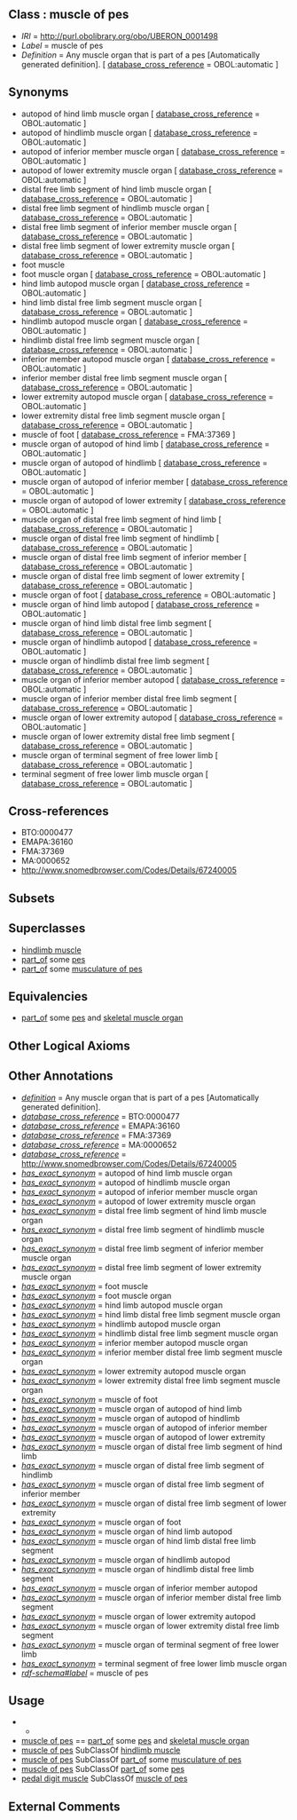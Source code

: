 
## Class : muscle of pes

 * *IRI* = http://purl.obolibrary.org/obo/UBERON_0001498
 * *Label* = muscle of pes
 * *Definition* = Any muscle organ that is part of a pes [Automatically generated definition]. [ [database_cross_reference](../../ef/oboInOwl#hasDbXref.md) = OBOL:automatic ]

## Synonyms

 * autopod of hind limb muscle organ [ [database_cross_reference](../../ef/oboInOwl#hasDbXref.md) = OBOL:automatic ]
 * autopod of hindlimb muscle organ [ [database_cross_reference](../../ef/oboInOwl#hasDbXref.md) = OBOL:automatic ]
 * autopod of inferior member muscle organ [ [database_cross_reference](../../ef/oboInOwl#hasDbXref.md) = OBOL:automatic ]
 * autopod of lower extremity muscle organ [ [database_cross_reference](../../ef/oboInOwl#hasDbXref.md) = OBOL:automatic ]
 * distal free limb segment of hind limb muscle organ [ [database_cross_reference](../../ef/oboInOwl#hasDbXref.md) = OBOL:automatic ]
 * distal free limb segment of hindlimb muscle organ [ [database_cross_reference](../../ef/oboInOwl#hasDbXref.md) = OBOL:automatic ]
 * distal free limb segment of inferior member muscle organ [ [database_cross_reference](../../ef/oboInOwl#hasDbXref.md) = OBOL:automatic ]
 * distal free limb segment of lower extremity muscle organ [ [database_cross_reference](../../ef/oboInOwl#hasDbXref.md) = OBOL:automatic ]
 * foot muscle
 * foot muscle organ [ [database_cross_reference](../../ef/oboInOwl#hasDbXref.md) = OBOL:automatic ]
 * hind limb autopod muscle organ [ [database_cross_reference](../../ef/oboInOwl#hasDbXref.md) = OBOL:automatic ]
 * hind limb distal free limb segment muscle organ [ [database_cross_reference](../../ef/oboInOwl#hasDbXref.md) = OBOL:automatic ]
 * hindlimb autopod muscle organ [ [database_cross_reference](../../ef/oboInOwl#hasDbXref.md) = OBOL:automatic ]
 * hindlimb distal free limb segment muscle organ [ [database_cross_reference](../../ef/oboInOwl#hasDbXref.md) = OBOL:automatic ]
 * inferior member autopod muscle organ [ [database_cross_reference](../../ef/oboInOwl#hasDbXref.md) = OBOL:automatic ]
 * inferior member distal free limb segment muscle organ [ [database_cross_reference](../../ef/oboInOwl#hasDbXref.md) = OBOL:automatic ]
 * lower extremity autopod muscle organ [ [database_cross_reference](../../ef/oboInOwl#hasDbXref.md) = OBOL:automatic ]
 * lower extremity distal free limb segment muscle organ [ [database_cross_reference](../../ef/oboInOwl#hasDbXref.md) = OBOL:automatic ]
 * muscle of foot [ [database_cross_reference](../../ef/oboInOwl#hasDbXref.md) = FMA:37369 ]
 * muscle organ of autopod of hind limb [ [database_cross_reference](../../ef/oboInOwl#hasDbXref.md) = OBOL:automatic ]
 * muscle organ of autopod of hindlimb [ [database_cross_reference](../../ef/oboInOwl#hasDbXref.md) = OBOL:automatic ]
 * muscle organ of autopod of inferior member [ [database_cross_reference](../../ef/oboInOwl#hasDbXref.md) = OBOL:automatic ]
 * muscle organ of autopod of lower extremity [ [database_cross_reference](../../ef/oboInOwl#hasDbXref.md) = OBOL:automatic ]
 * muscle organ of distal free limb segment of hind limb [ [database_cross_reference](../../ef/oboInOwl#hasDbXref.md) = OBOL:automatic ]
 * muscle organ of distal free limb segment of hindlimb [ [database_cross_reference](../../ef/oboInOwl#hasDbXref.md) = OBOL:automatic ]
 * muscle organ of distal free limb segment of inferior member [ [database_cross_reference](../../ef/oboInOwl#hasDbXref.md) = OBOL:automatic ]
 * muscle organ of distal free limb segment of lower extremity [ [database_cross_reference](../../ef/oboInOwl#hasDbXref.md) = OBOL:automatic ]
 * muscle organ of foot [ [database_cross_reference](../../ef/oboInOwl#hasDbXref.md) = OBOL:automatic ]
 * muscle organ of hind limb autopod [ [database_cross_reference](../../ef/oboInOwl#hasDbXref.md) = OBOL:automatic ]
 * muscle organ of hind limb distal free limb segment [ [database_cross_reference](../../ef/oboInOwl#hasDbXref.md) = OBOL:automatic ]
 * muscle organ of hindlimb autopod [ [database_cross_reference](../../ef/oboInOwl#hasDbXref.md) = OBOL:automatic ]
 * muscle organ of hindlimb distal free limb segment [ [database_cross_reference](../../ef/oboInOwl#hasDbXref.md) = OBOL:automatic ]
 * muscle organ of inferior member autopod [ [database_cross_reference](../../ef/oboInOwl#hasDbXref.md) = OBOL:automatic ]
 * muscle organ of inferior member distal free limb segment [ [database_cross_reference](../../ef/oboInOwl#hasDbXref.md) = OBOL:automatic ]
 * muscle organ of lower extremity autopod [ [database_cross_reference](../../ef/oboInOwl#hasDbXref.md) = OBOL:automatic ]
 * muscle organ of lower extremity distal free limb segment [ [database_cross_reference](../../ef/oboInOwl#hasDbXref.md) = OBOL:automatic ]
 * muscle organ of terminal segment of free lower limb [ [database_cross_reference](../../ef/oboInOwl#hasDbXref.md) = OBOL:automatic ]
 * terminal segment of free lower limb muscle organ [ [database_cross_reference](../../ef/oboInOwl#hasDbXref.md) = OBOL:automatic ]

## Cross-references

 * BTO:0000477
 * EMAPA:36160
 * FMA:37369
 * MA:0000652
 * http://www.snomedbrowser.com/Codes/Details/67240005

## Subsets


## Superclasses

 * [hindlimb muscle](../../UBERON/63/UBERON_0003663.md)
 * [part_of](../../BFO/50/BFO_0000050.md) some [pes](../../UBERON/87/UBERON_0002387.md)
 * [part_of](../../BFO/50/BFO_0000050.md) some [musculature of pes](../../UBERON/88/UBERON_0004488.md)

## Equivalencies

 * [part_of](../../BFO/50/BFO_0000050.md) some [pes](../../UBERON/87/UBERON_0002387.md) and [skeletal muscle organ](../../UBERON/92/UBERON_0014892.md)

## Other Logical Axioms


## Other Annotations

 * *[definition](../../IAO/15/IAO_0000115.md)* = Any muscle organ that is part of a pes [Automatically generated definition].
 * *[database_cross_reference](../../ef/oboInOwl#hasDbXref.md)* = BTO:0000477
 * *[database_cross_reference](../../ef/oboInOwl#hasDbXref.md)* = EMAPA:36160
 * *[database_cross_reference](../../ef/oboInOwl#hasDbXref.md)* = FMA:37369
 * *[database_cross_reference](../../ef/oboInOwl#hasDbXref.md)* = MA:0000652
 * *[database_cross_reference](../../ef/oboInOwl#hasDbXref.md)* = http://www.snomedbrowser.com/Codes/Details/67240005
 * *[has_exact_synonym](../../ym/oboInOwl#hasExactSynonym.md)* = autopod of hind limb muscle organ
 * *[has_exact_synonym](../../ym/oboInOwl#hasExactSynonym.md)* = autopod of hindlimb muscle organ
 * *[has_exact_synonym](../../ym/oboInOwl#hasExactSynonym.md)* = autopod of inferior member muscle organ
 * *[has_exact_synonym](../../ym/oboInOwl#hasExactSynonym.md)* = autopod of lower extremity muscle organ
 * *[has_exact_synonym](../../ym/oboInOwl#hasExactSynonym.md)* = distal free limb segment of hind limb muscle organ
 * *[has_exact_synonym](../../ym/oboInOwl#hasExactSynonym.md)* = distal free limb segment of hindlimb muscle organ
 * *[has_exact_synonym](../../ym/oboInOwl#hasExactSynonym.md)* = distal free limb segment of inferior member muscle organ
 * *[has_exact_synonym](../../ym/oboInOwl#hasExactSynonym.md)* = distal free limb segment of lower extremity muscle organ
 * *[has_exact_synonym](../../ym/oboInOwl#hasExactSynonym.md)* = foot muscle
 * *[has_exact_synonym](../../ym/oboInOwl#hasExactSynonym.md)* = foot muscle organ
 * *[has_exact_synonym](../../ym/oboInOwl#hasExactSynonym.md)* = hind limb autopod muscle organ
 * *[has_exact_synonym](../../ym/oboInOwl#hasExactSynonym.md)* = hind limb distal free limb segment muscle organ
 * *[has_exact_synonym](../../ym/oboInOwl#hasExactSynonym.md)* = hindlimb autopod muscle organ
 * *[has_exact_synonym](../../ym/oboInOwl#hasExactSynonym.md)* = hindlimb distal free limb segment muscle organ
 * *[has_exact_synonym](../../ym/oboInOwl#hasExactSynonym.md)* = inferior member autopod muscle organ
 * *[has_exact_synonym](../../ym/oboInOwl#hasExactSynonym.md)* = inferior member distal free limb segment muscle organ
 * *[has_exact_synonym](../../ym/oboInOwl#hasExactSynonym.md)* = lower extremity autopod muscle organ
 * *[has_exact_synonym](../../ym/oboInOwl#hasExactSynonym.md)* = lower extremity distal free limb segment muscle organ
 * *[has_exact_synonym](../../ym/oboInOwl#hasExactSynonym.md)* = muscle of foot
 * *[has_exact_synonym](../../ym/oboInOwl#hasExactSynonym.md)* = muscle organ of autopod of hind limb
 * *[has_exact_synonym](../../ym/oboInOwl#hasExactSynonym.md)* = muscle organ of autopod of hindlimb
 * *[has_exact_synonym](../../ym/oboInOwl#hasExactSynonym.md)* = muscle organ of autopod of inferior member
 * *[has_exact_synonym](../../ym/oboInOwl#hasExactSynonym.md)* = muscle organ of autopod of lower extremity
 * *[has_exact_synonym](../../ym/oboInOwl#hasExactSynonym.md)* = muscle organ of distal free limb segment of hind limb
 * *[has_exact_synonym](../../ym/oboInOwl#hasExactSynonym.md)* = muscle organ of distal free limb segment of hindlimb
 * *[has_exact_synonym](../../ym/oboInOwl#hasExactSynonym.md)* = muscle organ of distal free limb segment of inferior member
 * *[has_exact_synonym](../../ym/oboInOwl#hasExactSynonym.md)* = muscle organ of distal free limb segment of lower extremity
 * *[has_exact_synonym](../../ym/oboInOwl#hasExactSynonym.md)* = muscle organ of foot
 * *[has_exact_synonym](../../ym/oboInOwl#hasExactSynonym.md)* = muscle organ of hind limb autopod
 * *[has_exact_synonym](../../ym/oboInOwl#hasExactSynonym.md)* = muscle organ of hind limb distal free limb segment
 * *[has_exact_synonym](../../ym/oboInOwl#hasExactSynonym.md)* = muscle organ of hindlimb autopod
 * *[has_exact_synonym](../../ym/oboInOwl#hasExactSynonym.md)* = muscle organ of hindlimb distal free limb segment
 * *[has_exact_synonym](../../ym/oboInOwl#hasExactSynonym.md)* = muscle organ of inferior member autopod
 * *[has_exact_synonym](../../ym/oboInOwl#hasExactSynonym.md)* = muscle organ of inferior member distal free limb segment
 * *[has_exact_synonym](../../ym/oboInOwl#hasExactSynonym.md)* = muscle organ of lower extremity autopod
 * *[has_exact_synonym](../../ym/oboInOwl#hasExactSynonym.md)* = muscle organ of lower extremity distal free limb segment
 * *[has_exact_synonym](../../ym/oboInOwl#hasExactSynonym.md)* = muscle organ of terminal segment of free lower limb
 * *[has_exact_synonym](../../ym/oboInOwl#hasExactSynonym.md)* = terminal segment of free lower limb muscle organ
 * *[rdf-schema#label](../../el/rdf-schema#label.md)* = muscle of pes

## Usage

 * -
 * [muscle of pes](../../UBERON/98/UBERON_0001498.md) == [part_of](../../BFO/50/BFO_0000050.md) some [pes](../../UBERON/87/UBERON_0002387.md) and [skeletal muscle organ](../../UBERON/92/UBERON_0014892.md)
 * [muscle of pes](../../UBERON/98/UBERON_0001498.md) SubClassOf [hindlimb muscle](../../UBERON/63/UBERON_0003663.md)
 * [muscle of pes](../../UBERON/98/UBERON_0001498.md) SubClassOf [part_of](../../BFO/50/BFO_0000050.md) some [musculature of pes](../../UBERON/88/UBERON_0004488.md)
 * [muscle of pes](../../UBERON/98/UBERON_0001498.md) SubClassOf [part_of](../../BFO/50/BFO_0000050.md) some [pes](../../UBERON/87/UBERON_0002387.md)
 * [pedal digit muscle](../../UBERON/59/UBERON_0003659.md) SubClassOf [muscle of pes](../../UBERON/98/UBERON_0001498.md)

## External Comments

